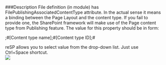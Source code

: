 ﻿<properties 
	pageTitle="PublishingAssociatedContentType attribute" 
    pageName="FilePublishingAssociatedContentType"
    parentPageId="code-completion"
/>

###Description
File definition (in module) has FilePublishingAssociatedContentType attribute. In the actual sense it means a binding between the Page Layout and the content type. If you fail to provide one, the SharePoint framework will make use of the Page content type from Publishing feature. The value for this property should be in form: 

;#[Content type name];#[Content type ID];#

reSP allows you to select value from the drop-down list.
Just use Ctrl+Space shortcut.
<br/>
<img src="http://docs.subpointsolutions.com/wp-content/uploads/2015/05/FilePublishingAssociatedContentType.gif">



